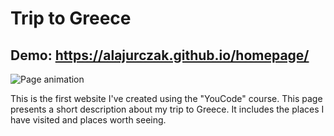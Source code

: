 # Trip to Greece

## Demo: https://alajurczak.github.io/homepage/

![Page animation](https://github.com/alajurczak/homepage/blob/main/images/Animation.gif?raw=true)

This is the first website I've created using the "YouCode" course. This page presents a short description about my trip to Greece. It includes the places I have visited and places worth seeing.
